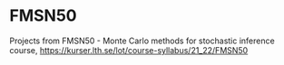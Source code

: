 # FMSN50
Projects from FMSN50 - Monte Carlo methods for stochastic inference course, https://kurser.lth.se/lot/course-syllabus/21_22/FMSN50
